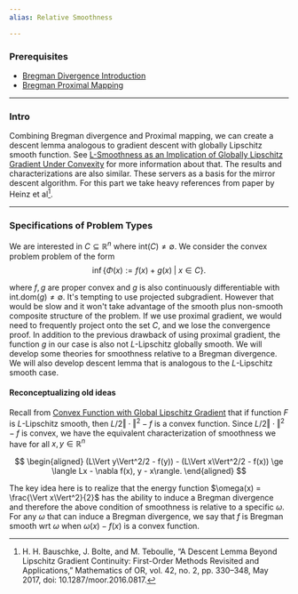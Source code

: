 ```yaml
---
alias: Relative Smoothness

---
```

### **Prerequisites**
- [Bregman Divergence Introduction](Bregman%20Divergence%20Introduction.md)
- [Bregman Proximal Mapping](Bregman%20Proximal%20Mapping.md)

---
### **Intro**

Combining Bregman divergence and Proximal mapping, we can create a descent lemma analogous to gradient descent with globally Lipschitz smooth function. 
See [L-Smoothness as an Implication of Globally Lipschitz Gradient Under Convexity](Properties%20of%20Functions/Convex%20Function%20with%20Global%20Lipschitz%20Gradient.md) for more information about that.
The results and characterizations are also similar. 
These servers as a basis for the mirror descent algorithm. 
For this part we take heavy references from paper by Heinz et al[^1]. 

---
### **Specifications of Problem Types**

We are interested in $C \subseteq \mathbb R^n$ where $\text{int}(C)\neq \emptyset$. 
We consider the convex problem problem of the form 
$$
    \inf\left\lbrace
        \Phi(x) := f(x) + g(x) \; |\;  x \in C
    \right\rbrace. 
$$

where $f, g$ are proper convex and $g$ is also continuously differentiable with $\text{int.dom}(g)\neq \emptyset$. 
It's tempting to use projected subgradient. 
However that would be slow and it won't take advantage of the smooth plus non-smooth composite structure of the problem. 
If we use proximal gradient, we would need to frequently project onto the set $C$, and we lose the convergence proof. 
In addition to the previous drawback of using proximal gradient, the function $g$ in our case is also not $L$-Lipschitz globally smooth. 
We will develop some theories for smoothness relative to a Bregman divergence. 
We will also develop descent lemma that is analogous to the $L$-Lipschitz smooth case. 

#### **Reconceptualizing old ideas**
Recall from [Convex Function with Global Lipschitz Gradient](Properties%20of%20Functions/Convex%20Function%20with%20Global%20Lipschitz%20Gradient.md) that if function $F$ is $L$-Lipschitz smooth, then $L/2 \Vert \cdot\Vert^2 - f$ is a convex function. 
Since $L/2 \Vert \cdot\Vert^2 - f$ is convex, we have the equivalent characterization of smoothness we have for all $x, y \in \mathbb R^n$

$$
\begin{aligned}
    (L\Vert y\Vert^2/2 - f(y)) - (L\Vert x\Vert^2/2 - f(x)) \ge 
    \langle Lx - \nabla f(x), y - x\rangle. 
\end{aligned}
$$

The key idea here is to realize that the energy function $\omega(x) = \frac{\Vert x\Vert^2}{2}$ has the ability to induce a Bregman divergence and therefore the above condition of smoothness is relative to a specific $\omega$. 
For any $\omega$ that can induce a Bregman divergence, we say that $f$ is Bregman smooth wrt $\omega$ when $\omega(x) - f(x)$ is a convex function. 




[^1]: H. H. Bauschke, J. Bolte, and M. Teboulle, “A Descent Lemma Beyond Lipschitz Gradient Continuity: First-Order Methods Revisited and Applications,” Mathematics of OR, vol. 42, no. 2, pp. 330–348, May 2017, doi: 10.1287/moor.2016.0817.

